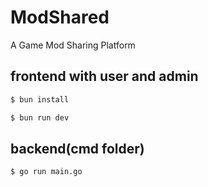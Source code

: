 # ModShared
A Game Mod Sharing Platform

## frontend with user and admin
```bash
$ bun install
```
```bash
$ bun run dev
```

## backend(cmd folder)
```bash
$ go run main.go
```